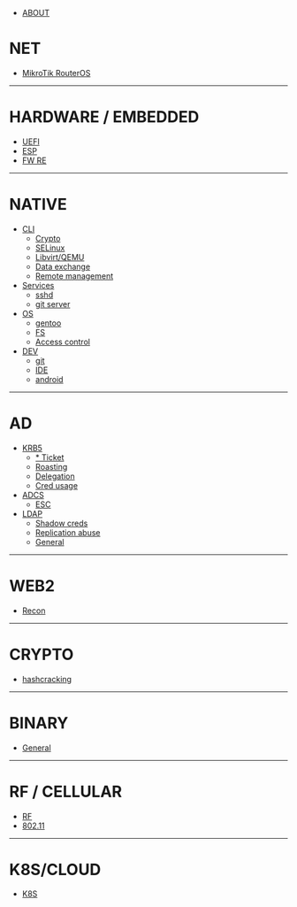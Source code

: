 - [ABOUT](About.md)

# NET

- [MikroTik RouterOS](net/mt-ros.md)

---

# HARDWARE / EMBEDDED

- [UEFI](hw_es/uefi.md)
- [ESP](hw_es/esp.md)
- [FW RE](hw_es/fw_re.md)

---

# NATIVE

- [CLI]()
  - [Crypto](native/cli/crypto.md)
  - [SELinux](native/cli/selinux.md)
  - [Libvirt/QEMU](native/cli/qemu.md)
  - [Data exchange](native/cli/data_exchange.md)
  - [Remote management](native/cli/remote_mgmt.md)
- [Services]()
  - [sshd](native/services/sshd.md)
  - [git server](native/services/git-srv.md)
- [OS]()
  - [gentoo](native/os/gentoo.md)
  - [FS](native/os/fs.md)
  - [Access control](native/os/ac.md)
- [DEV]()
  - [git](native/dev/git.md)
  - [IDE](native/dev/ide.md)
  - [android](native/dev/android.md)

---

# AD

- [KRB5]()
  - [* Ticket](ad/krb5/tickets.md)
  - [Roasting](ad/krb5/roasting.md)
  - [Delegation](ad/krb5/delegation.md)
  - [Cred usage](ad/krb5/pass_the.md)
- [ADCS]()
  - [ESC](ad/adcs/escs.md)
- [LDAP]()
  - [Shadow creds](ad/ldap/shadow_creds.md)
  - [Replication abuse](ad/ldap/repl_abuse.md)
  - [General](ad/ldap/general.md)

---

# WEB2

- [Recon](web2/utils.md)

---

# CRYPTO

- [hashcracking](crypto/hashcracking.md)

---

# BINARY

- [General](bin/general.md)

---

# RF / CELLULAR

- [RF](rf/rf.md)
- [802.11](rf/80211.md)

---

# K8S/CLOUD

- [K8S](cloud/k8s.md)
